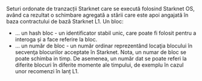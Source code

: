 Seturi ordonate de tranzacții Starknet care se execută folosind Starknet OS, având ca rezultat o schimbare agregată a stării care este apoi angajată în baza contractului de bază Starknet L1. Un bloc:

* … un hash bloc - un identificator stabil unic, care poate fi folosit pentru a interoga și a face referire la bloc.
* … un număr de bloc - un număr ordinar reprezentând locaţia blocului în secvenţa blocurilor acceptate în Starknet. Nota, un numar de bloc se poate schimba in timp. De asemenea, un număr dat se poate referi la diferite blocuri în diferite momente ale timpului, de exemplu în cazul unor recomenzi în lanț L1.